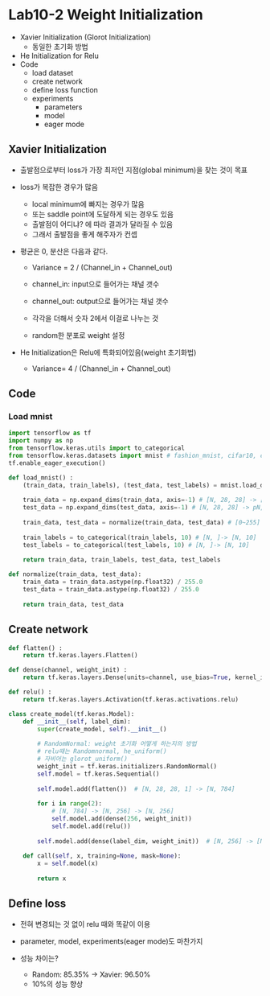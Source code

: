 # Lab10-2 Weight Initialization

- Xavier Initialization (Glorot Initialization)
  - 동일한 초기화 방법
- He Initialization for Relu
- Code
  - load dataset
  - create network
  - define loss function
  - experiments
    - parameters
    - model
    - eager mode

## Xavier Initialization

- 출발점으로부터 loss가 가장 최저인 지점(global minimum)을 찾는 것이 목표

- loss가 복잡한 경우가 많음

  - local minimum에 빠지는 경우가 많음
  - 또는 saddle point에 도달하게 되는 경우도 있음
  - 출발점이 어디냐? 에 따라 결과가 달라질 수 있음
  - 그래서 출발점을 좋게 해주자가 컨셉

- 평균은 0, 분산은 다음과 같다.

  - Variance = 2 / (Channel_in + Channel_out)

  - channel_in: input으로 들어가는 채널 갯수
  - channel_out: output으로 들어가는 채널 갯수
  - 각각을 더해서 숫자 2에서 이걸로 나누는 것 
  - random한 분포로 weight 설정

- He Initialization은 Relu에 특화되어있음(weight 초기화법)

  - Variance= 4 / (Channel_in + Channel_out)

## Code

### Load mnist

```python 
import tensorflow as tf
import numpy as np
from tensorflow.keras.utils import to_categorical
from tensorflow.keras.datasets import mnist # fashion_mnist, cifar10, cifar100
tf.enable_eager_execution()

def load_mnist() :
    (train_data, train_labels), (test_data, test_labels) = mnist.load_data()
    
    train_data = np.expand_dims(train_data, axis=-1) # [N, 28, 28] -> [N, 28, 28, 1]
    test_data = np.expand_dims(test_data, axis=-1) # [N, 28, 28] -> pN, 28, 28, 1]
    
    train_data, test_data = normalize(train_data, test_data) # [0~255] -> [0~1]
    
    train_labels = to_categorical(train_labels, 10) # [N, ]-> [N, 10]
    test_labels = to_categorical(test_labels, 10) # [N, ]-> [N, 10]
    
    return train_data, train_labels, test_data, test_labels

def normalize(train_data, test_data):
    train_data = train_data.astype(np.float32) / 255.0
    test_data = train_data.astype(np.float32) / 255.0
    
    return train_data, test_data
```

## Create network

```python
def flatten() :
    return tf.keras.layers.Flatten()

def dense(channel, weight_init) :
    return tf.keras.layers.Dense(units=channel, use_bias=True, kernel_initializer=weight_init)

def relu() :
    return tf.keras.layers.Activation(tf.keras.activations.relu)

class create_model(tf.keras.Model):
    def __init__(self, label_dim):
        super(create_model, self).__init__()
        
        # RandomNormal: weight 초기화 어떻게 하는지의 방법
        # relu때는 Randomnormal, he_uniform()
        # 자비어는 glorot_uniform()
        weight_init = tf.keras.initializers.RandomNormal()
        self.model = tf.keras.Sequential()
        
        self.model.add(flatten())  # [N, 28, 28, 1] -> [N, 784]
        
        for i in range(2):
            # [N, 784] -> [N, 256] -> [N, 256]
            self.model.add(dense(256, weight_init))
            self.model.add(relu())
            
        self.model.add(dense(label_dim, weight_init))  # [N, 256] -> [N, 10]
        
    def call(self, x, training=None, mask=None):
        x = self.model(x)
        
        return x
```

## Define loss

- 전혀 변경되는 것 없이  relu 때와 똑같이 이용
- parameter, model, experiments(eager mode)도 마찬가지

- 성능 차이는? 
  - Random: 85.35% -> Xavier: 96.50%
  - 10%의 성능 향상

